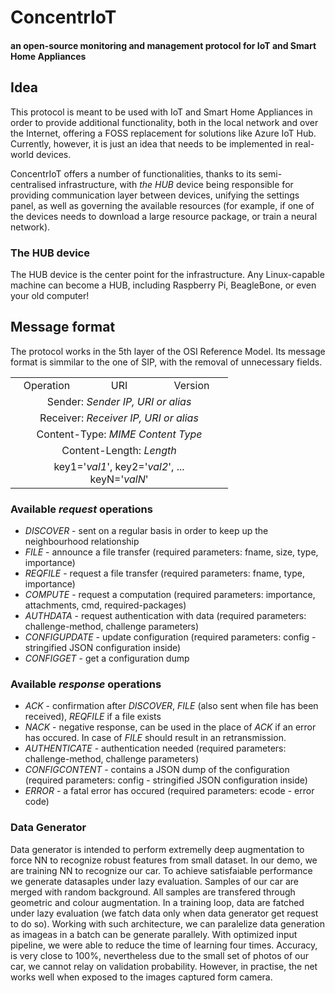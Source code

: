 # ConcentrIoT
#### an open-source monitoring and management protocol for IoT and Smart Home Appliances

## Idea
This protocol is meant to be used with IoT and Smart Home Appliances in order to provide additional functionality, both in the local network and over the Internet, offering a FOSS replacement for solutions like Azure IoT Hub. Currently, however, it is just an idea that needs to be implemented in real-world devices. 

ConcentrIoT offers a number of functionalities, thanks to its semi-centralised infrastructure, with *the HUB* device being responsible for providing communication layer between devices, unifying the settings panel, as well as governing the available resources (for example, if one of the devices needs to download a large resource package, or train a neural network).

### The HUB device
The HUB device is the center  point for the infrastructure. Any Linux-capable machine can become a HUB, including Raspberry Pi, BeagleBone, or even your old computer!

## Message format
The protocol works in the 5th layer of the OSI Reference Model. Its message format is simmilar to the one of SIP, with the removal of unnecessary fields.

<table width="600px">
    <tbody>
        <tr>
            <td width="100px" align=center valign=center>Operation</td>
            <td width="100px" align=center valign=center>URI</td>
            <td width="100px" align=center valign=center>Version</td>
        </tr>
        <tr>
            <td align=center valign=center colspan=3>Sender: <i>Sender IP, URI or alias</i></td>
        </tr>
        <tr>
            <td align=center valign=center colspan=3>Receiver: <i>Receiver IP, URI or alias</i></td>
        </tr>
        <tr>
            <td align=center valign=center colspan=3>Content-Type: <i>MIME Content Type</i></td>
        </tr>
        <tr>
            <td align=center valign=center colspan=3>Content-Length: <i>Length</i></td>
        </tr>
        <tr>
        	<td align=center valign=center colspan=3 rowspan=3>
        		key1='<i>val1</i>', key2='<i>val2</i>', ... <br>
        		keyN='<i>valN</i>'
        	</td>
        </tr>
    </tbody>
</table>

### Available *request* operations 
- *DISCOVER* - sent on a regular basis in order to keep up the neighbourhood relationship
- *FILE* - announce a file transfer (required parameters: fname, size, type, importance)
- *REQFILE* - request a file transfer (required parameters: fname, type, importance)
- *COMPUTE* - request a computation (required parameters: importance, attachments, cmd, required-packages)
- *AUTHDATA* - request authentication with data (required parameters: challenge-method, challenge parameters)
- *CONFIGUPDATE* - update configuration (required parameters: config - stringified JSON configuration inside)
- *CONFIGGET* - get a configuration dump

### Available *response* operations
- *ACK* - confirmation after *DISCOVER*, *FILE* (also sent when file has been received), *REQFILE* if a file exists
- *NACK* - negative response, can be used in the place of *ACK* if an error has occured. In case of *FILE* should result in an retransmission.
- *AUTHENTICATE* - authentication needed (required parameters: challenge-method, challenge parameters)
- *CONFIGCONTENT* - contains a JSON dump of the configuration (required parameters: config - stringified JSON configuration inside)
- *ERROR* - a fatal error has occured (required parameters: ecode - error code)

### Data Generator
Data generator is intended to perform extremelly deep augmentation to force NN to recognize robust features from small dataset. In our demo, we are training NN to recognize our car. To achieve satisfaiable performance we generate datasaples under lazy evaluation. Samples of our car are merged with random background. All samples are transfered through geometric and colour augmentation. In a training loop, data are fatched under lazy evaluation (we fatch data only when data generator get request to do so). Working with such architecture, we can paralelize data generation as imageas in a batch can be generate parallely. With optimized input pipeline, we were able to reduce the time of learning four times. Accuracy, is very close to 100%, nevertheless due to the small set of photos of our car, we cannot relay on validation probability. However, in practise, the net works well when exposed to the images captured form camera. 

